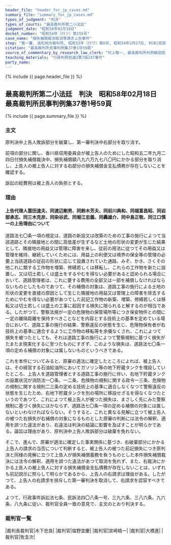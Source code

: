 ```yaml
---
header_file: "header_for_jp_cases.md"
summary_file: "summary_for_jp_cases.md"
types_of_judgment: "判決"
types_of_courts: "最高裁判所第二小法廷"
judgment_date: "昭和58年02月18日"
docket_number: "昭和54年（行ツ）第155号"
case_name: "損失補償裁決取消等請求上告事件"
step: "第一審, 高松地方裁判所, 昭和52年（行ウ）第6号, 昭和54年2月27日, 判決|控訴審, 高松高等裁判所, 昭和54年（行コ）第3号, 昭和54年9月19日, 判決"
citation: "最高裁判所民事判例集37巻1号59頁"
source_of_commentary_by_research_law_clerk: "村上敬一, 最高裁判所判例解説民事篇昭和58年度41頁"
teaching_materials: "行政判例百選2第7版247事件"
party_name:
---
```


{% include {{ page.header_file }}  %}

## 最高裁判所第二小法廷　判決　昭和58年02月18日　最高裁判所民事判例集37巻1号59頁

{% include {{ page.summary_file }}  %}





### 主文



原判決中上告人敗訴部分を破棄し、第一審判決中右部分を取り消す。

前項の部分に関し、香川県収用委員会が被上告人のためにした昭和五二年九月二四日付損失補償裁決中、損失補償額八九六万九七八〇円にかかる部分を取り消し、上告人の被上告人に対する右部分の損失補償金支払債務が存在しないことを確認する。

訴訟の総費用は被上告人の負担とする。





### 理由



#### 上告代理人蓑田速夫、同渡辺剛男、同鈴木芳夫、同前川典和、同福富昌昭、同岩部承志、同三木克彦、同染谷武、同堀江忠義、同轟雄介、同中島正敬、同江口慎一の上告理由について

道路法七〇条一項の規定は、道路の新設又は改築のための工事の施行によつて当該道路とその隣接地との間に高低差が生ずるなど土地の形状の変更が生じた結果として、隣接地の用益又は管理に障害を来し、従前の用法に従つてその用益又は管理を維持、継続していくためには、用益上の利便又は境界の保全等の管理の必要上当該道路の従前の形状に応じて設置されていた通路、みぞ、かき、さくその他これに類する工作物を増築、修繕若しくは移転し、これらの工作物を新たに設置し、又は切土若しくは盛土をするやむを得ない必要があると認められる場合において、道路管理者は、これに要する費用の全部又は一部を補償しなければならないものとしたものであつて、その補償の対象は、道路工事の施行による土地の形状の変更を直接の原因として生じた隣接地の用益又は管理上の障害を除去するためにやむを得ない必要があつてした前記工作物の新築、増築、修繕若しくは移転又は切土若しくは盛土の工事に起因する損失に限られると解するのが相当である。したがつて、警察法規が一定の危険物の保管場所等につき保安物件との間に一定の離隔距離を保持すべきことなどを内容とする技術上の基準を定めている場合において、道路工事の施行の結果、警察違反の状態を生じ、危険物保有者が右技術上の基準に適合するように工作物の移転等を余儀なくされ、これによつて損失を被つたとしても、それは道路工事の施行によつて警察規制に基づく損失がたまたま現実化するに至つたものにすぎず、このような損失は、道路法七〇条一項の定める補償の対象には属しないものというべきである。

これを本件についてみると、原審の適法に確定したところによれば、被上告人は、その経営する石油給油所においてガソリン等の地下貯蔵タンクを埋設していたところ、上告人を道路管理者とする道路工事の施行に伴い、右地下貯蔵タンクの設置状況が消防法一〇条、一二条、危険物の規制に関する政令一三条、危険物の規制に関する規則二三条の定める技術上の基準に適合しなくなつて警察違反の状態を生じたため、右地下貯蔵タンクを別の場所に移設せざるを得なくなつたというのであつて、これによつて被上告人が被つた損失は、まさしく先にみた警察規制に基づく損失にほかならず、道路法七〇条一項の定める補償の対象には属しないといわなければならない。そうすると、これと異なる見解に立つて被上告人の被つた右損失が右補償の対象になるものとした原審の判断には法令の解釈、適用を誤つた違法があり、右違法は判決の結論に影響を及ぼすことが明らかである。論旨は理由があり、原判決中上告人敗訴部分は破棄を免れない。

そこで、進んで、原審が適法に確定した事実関係に基づき、右破棄部分にかかる上告人の請求の当否について判断すると、被上告人の被つた前記損失につき原判決と同様の見解に立つて上告人が損失補償義務を負うものとした本件損失補償裁決には法令の解釈、適用を誤つた違法があつて取消を免れず、また、右裁決にかかる上告人の被上告人に対する損失補償金支払債務が存在しないことは、いずれも前記説示に照らして明らかであるから、上告人の右請求は理由がある。したがつて、上告人の右請求を排斥した第一審判決を取消して、右請求を認容すべきである。

よつて、行政事件訴訟法七条、民訴法四〇八条一号、三九六条、三八六条、九六条、八九条に従い、裁判官全員一致の意見で、主文のとおり判決する。

### 裁判官一覧

|裁判長裁判官|木下忠良|
|裁判官|塩野宜慶|
|裁判官|宮崎梧一|
|裁判官|大橋進|
|裁判官|牧圭次|

